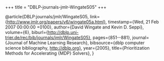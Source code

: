 +++
title = "DBLP-journals-jmlr-WingateS05"
+++

@article{DBLP:journals/jmlr/WingateS05,
   link={http://www.jmlr.org/papers/v6/wingate05a.html},
   timestamp={Wed, 21 Feb 2007 00:00:00 +0100},
   author={David Wingate and
Kevin D. Seppi},
   volume={6},
   biburl={http://dblp.uni-trier.de/rec/bib/journals/jmlr/WingateS05},
   pages={851--881},
   journal={Journal of Machine Learning Research},
   bibsource={dblp computer science bibliography, http://dblp.org},
   year={2005},
   title={Prioritization Methods for Accelerating {MDP} Solvers},
}
